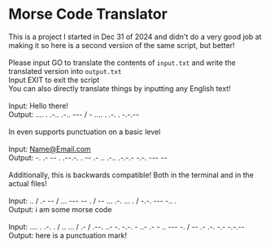# Morse Code Translator

This is a project I started in Dec 31 of 2024 and didn't do a very good job at making it so here is a second version of the same script, but better!\
\
Please input GO to translate the contents of `input.txt` and write the translated version into `output.txt`\
Input EXIT to exit the script\
You can also directly translate things by inputting any English text!\
\
Input: Hello there!\
Output: .... . .-.. .-.. --- / - .... . .-. . -.-.--\
\
In even supports punctuation on a basic level\
\
Input: Name@Email.com\
Output: -. .- -- . .--.-. . -- .- .. .-.. .-.-.- -.-. --- --\
\
Additionally, this is backwards compatible! Both in the terminal and in the actual files!\
\
Input: .. / .- -- / ... --- -- . / -- ... .-. ... . / -.-. --- -.. .\
Output: i am some morse code\
\
Input: .... . .-. . / .. ... / .- / .--. ..- -. -.-. - ..- .- - .. --- -. / -- .- .-. -.- -.-.--\
Output: here is a punctuation mark!